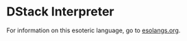 DStack Interpreter
==================

For information on this esoteric language, go to [esolangs.org](http://esolangs.org/wiki/DStack).
